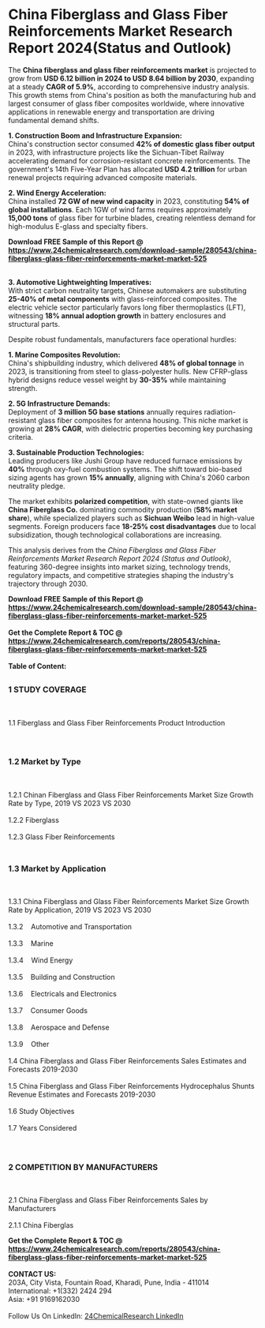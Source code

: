 <h1>China Fiberglass and Glass Fiber Reinforcements Market Research Report 2024(Status and Outlook)</h1><p>The <strong>China fiberglass and glass fiber reinforcements market</strong> is projected to grow from <strong>USD 6.12 billion in 2024 to USD 8.64 billion by 2030</strong>, expanding at a steady <strong>CAGR of 5.9%</strong>, according to comprehensive industry analysis. This growth stems from China's position as both the manufacturing hub and largest consumer of glass fiber composites worldwide, where innovative applications in renewable energy and transportation are driving fundamental demand shifts.</p><p><strong>1. Construction Boom and Infrastructure Expansion:</strong><br>
China's construction sector consumed <strong>42% of domestic glass fiber output</strong> in 2023, with infrastructure projects like the Sichuan-Tibet Railway accelerating demand for corrosion-resistant concrete reinforcements. The government's 14th Five-Year Plan has allocated <strong>USD 4.2 trillion</strong> for urban renewal projects requiring advanced composite materials.</p><p><strong>2. Wind Energy Acceleration:</strong><br>
China installed <strong>72 GW of new wind capacity</strong> in 2023, constituting <strong>54% of global installations</strong>. Each 1GW of wind farms requires approximately <strong>15,000 tons</strong> of glass fiber for turbine blades, creating relentless demand for high-modulus E-glass and specialty fibers.</p><div><b>Download FREE Sample of this Report @ 
            <a href="https://www.24chemicalresearch.com/download-sample/280543/china-fiberglass-glass-fiber-reinforcements-market-market-525">
            https://www.24chemicalresearch.com/download-sample/280543/china-fiberglass-glass-fiber-reinforcements-market-market-525</a></b></div><br><p><strong>3. Automotive Lightweighting Imperatives:</strong><br>
With strict carbon neutrality targets, Chinese automakers are substituting <strong>25-40% of metal components</strong> with glass-reinforced composites. The electric vehicle sector particularly favors long fiber thermoplastics (LFT), witnessing <strong>18% annual adoption growth</strong> in battery enclosures and structural parts.</p><p>Despite robust fundamentals, manufacturers face operational hurdles:</p><p><strong>1. Marine Composites Revolution:</strong><br>
China's shipbuilding industry, which delivered <strong>48% of global tonnage</strong> in 2023, is transitioning from steel to glass-polyester hulls. New CFRP-glass hybrid designs reduce vessel weight by <strong>30-35%</strong> while maintaining strength.</p><p><strong>2. 5G Infrastructure Demands:</strong><br>
Deployment of <strong>3 million 5G base stations</strong> annually requires radiation-resistant glass fiber composites for antenna housing. This niche market is growing at <strong>28% CAGR</strong>, with dielectric properties becoming key purchasing criteria.</p><p><strong>3. Sustainable Production Technologies:</strong><br>
Leading producers like Jushi Group have reduced furnace emissions by <strong>40%</strong> through oxy-fuel combustion systems. The shift toward bio-based sizing agents has grown <strong>15% annually</strong>, aligning with China's 2060 carbon neutrality pledge.</p><p>The market exhibits <strong>polarized competition</strong>, with state-owned giants like <strong>China Fiberglass Co.</strong> dominating commodity production (<strong>58% market share</strong>), while specialized players such as <strong>Sichuan Weibo</strong> lead in high-value segments. Foreign producers face <strong>18-25% cost disadvantages</strong> due to local subsidization, though technological collaborations are increasing.</p><p>This analysis derives from the <em>China Fiberglass and Glass Fiber Reinforcements Market Research Report 2024 (Status and Outlook)</em>, featuring 360-degree insights into market sizing, technology trends, regulatory impacts, and competitive strategies shaping the industry's trajectory through 2030.</p><div><b>Download FREE Sample of this Report @ 
            <a href="https://www.24chemicalresearch.com/download-sample/280543/china-fiberglass-glass-fiber-reinforcements-market-market-525">
            https://www.24chemicalresearch.com/download-sample/280543/china-fiberglass-glass-fiber-reinforcements-market-market-525</a></b></div><br><div><b>Get the Complete Report & TOC @ 
            <a href="https://www.24chemicalresearch.com/reports/280543/china-fiberglass-glass-fiber-reinforcements-market-market-525">
            https://www.24chemicalresearch.com/reports/280543/china-fiberglass-glass-fiber-reinforcements-market-market-525</a></b></div><br>
            <b>Table of Content:</b><p><h2><span style="font-size:16px"><strong>1 STUDY COVERAGE</strong></span></h2><br />
<p>1.1 Fiberglass and Glass Fiber Reinforcements Product Introduction</p><br />
<h2><span style="font-size:16px"><strong>1.2 Market by Type</strong></span></h2><br />
<p>1.2.1 Chinan Fiberglass and Glass Fiber Reinforcements Market Size Growth Rate by Type, 2019 VS 2023 VS 2030<br /><br />
1.2.2 Fiberglass&nbsp;&nbsp; &nbsp;<br /><br />
1.2.3 Glass Fiber Reinforcements<br /><br />
<h2><span style="font-size:16px"><strong>1.3 Market by Application</strong></span></h2><br />
<p>1.3.1 China Fiberglass and Glass Fiber Reinforcements Market Size Growth Rate by Application, 2019 VS 2023 VS 2030<br /><br />
1.3.2&nbsp;&nbsp; &nbsp;Automotive and Transportation<br /><br />
1.3.3&nbsp;&nbsp; &nbsp;Marine<br /><br />
1.3.4&nbsp;&nbsp; &nbsp;Wind Energy<br /><br />
1.3.5&nbsp;&nbsp; &nbsp;Building and Construction<br /><br />
1.3.6&nbsp;&nbsp; &nbsp;Electricals and Electronics<br /><br />
1.3.7&nbsp;&nbsp; &nbsp;Consumer Goods<br /><br />
1.3.8&nbsp;&nbsp; &nbsp;Aerospace and Defense<br /><br />
1.3.9&nbsp;&nbsp; &nbsp;Other<br /><br />
1.4 China Fiberglass and Glass Fiber Reinforcements Sales Estimates and Forecasts 2019-2030<br /><br />
1.5 China Fiberglass and Glass Fiber Reinforcements Hydrocephalus Shunts Revenue Estimates and Forecasts 2019-2030<br /><br />
1.6 Study Objectives<br /><br />
1.7 Years Considered</p><br />
<h2><span style="font-size:16px"><strong>2 COMPETITION BY MANUFACTURERS</strong></span></h2><br />
<p>2.1 China Fiberglass and Glass Fiber Reinforcements Sales by Manufacturers<br /><br />
2.1.1 China Fiberglas</p><div><b>Get the Complete Report & TOC @ 
            <a href="https://www.24chemicalresearch.com/reports/280543/china-fiberglass-glass-fiber-reinforcements-market-market-525">
            https://www.24chemicalresearch.com/reports/280543/china-fiberglass-glass-fiber-reinforcements-market-market-525</a></b></div><br><b>CONTACT US:</b><br>
            203A, City Vista, Fountain Road, Kharadi, Pune, India - 411014<br>
            International: +1(332) 2424 294<br>
            Asia: +91 9169162030 <br><br>
            Follow Us On LinkedIn: <a href="https://www.linkedin.com/company/24chemicalresearch/">24ChemicalResearch LinkedIn</a>